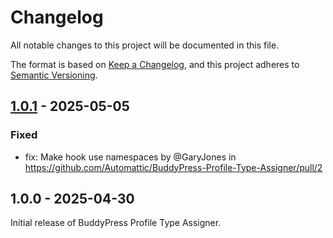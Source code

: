 # Changelog

All notable changes to this project will be documented in this file.

The format is based on [Keep a Changelog](https://keepachangelog.com/en/1.0.0/),
and this project adheres to [Semantic Versioning](https://semver.org/spec/v2.0.0.html).

## [1.0.1] - 2025-05-05

### Fixed
- fix: Make hook use namespaces by @GaryJones in https://github.com/Automattic/BuddyPress-Profile-Type-Assigner/pull/2

## 1.0.0 - 2025-04-30

Initial release of BuddyPress Profile Type Assigner.

[1.0.1]: https://github.com/automattic/buddypress-profile-type-assigner/compare/1.0.0...1.0.1
